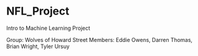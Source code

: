 # NFL_Project
Intro to Machine Learning Project

Group: Wolves of Howard Street
Members: Eddie Owens, Darren Thomas, Brian Wright, Tyler Ursuy
